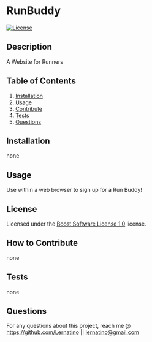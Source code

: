 # RunBuddy
  [![License](https://img.shields.io/badge/License-Boost%20Software%20License%201.0-green)](#license)

  ## Description

  A Website for Runners

  ## Table of Contents
  1. [Installation](#installation)
  2. [Usage](#usage)
  3. [Contribute](#contributions)
  4. [Tests](#tests)
  5. [Questions](#questions)

  <a name='installation'></a>
  ## Installation

  none
  <a name='usage'></a>
  ## Usage

  Use within a web browser to sign up for a Run Buddy!

  
  <a name='license'></a>
  ## License

  Licensed under the [Boost Software License 1.0](https://choosealicense.com/licenses/bsl-1.0/) license.
    
  <a name='contributions'></a>
  ## How to Contribute

  none
  <a name='tests'></a>
  ## Tests

  none
  <a name='questions'></a>
  ## Questions

  For any questions about this project, reach me @ https://github.com/Lernatino || lernatino@gmail.com

  